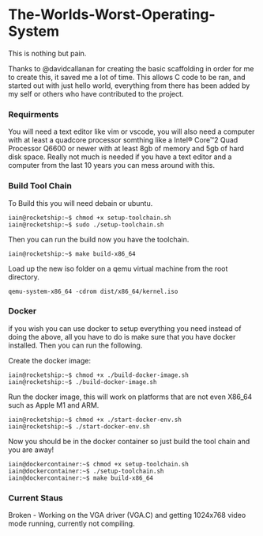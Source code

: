 # The-Worlds-Worst-Operating-System
This is nothing but pain.


Thanks to @davidcallanan for creating the basic scaffolding in order for me to create this, it saved me a lot of time. This allows C code to be ran, and started out with just hello world, everything from there has been added by my self or others who have contributed to the project. 

### Requirments 

You will need a text editor like vim or vscode, you will also need a computer with at least a quadcore processor somthing like a Intel® Core™2 Quad Processor Q6600 or newer with at least 8gb of memory and 5gb of hard disk space. Really not much is needed if you have a text editor and a computer from the last 10 years you can mess around with this.



### Build Tool Chain

To Build this you will need debain or ubuntu.

```console
iain@rocketship:~$ chmod +x setup-toolchain.sh
iain@rocketship:~$ sudo ./setup-toolchain.sh

```

Then you can run the build now you have the toolchain.

```console
iain@rocketship:~$ make build-x86_64
```

Load up the new iso folder on a qemu virtual machine from the root directory. 

```console
qemu-system-x86_64 -cdrom dist/x86_64/kernel.iso
```

### Docker

if you wish you can use docker to setup everything you need instead of doing the above, all you have to do is make sure that you have docker installed. 
Then you can run the following.

Create the docker image:

```console
iain@rocketship:~$ chmod +x ./build-docker-image.sh
iain@rocketship:~$ ./build-docker-image.sh
```

Run the docker image, this will work on platforms that are not even X86_64 such as Apple M1 and ARM.

```console
iain@rocketship:~$ chmod +x ./start-docker-env.sh
iain@rocketship:~$ ./start-docker-env.sh
```

Now you should be in the docker container so just build the tool chain and you are away!

```console
iain@dockercontainer:~$ chmod +x setup-toolchain.sh
iain@dockercontainer:~$ ./setup-toolchain.sh
iain@dockercontainer:~$ make build-x86_64
```

### Current Staus 

Broken - Working on the VGA driver (VGA.C) and getting 1024x768 video mode running, currently not compiling. 
